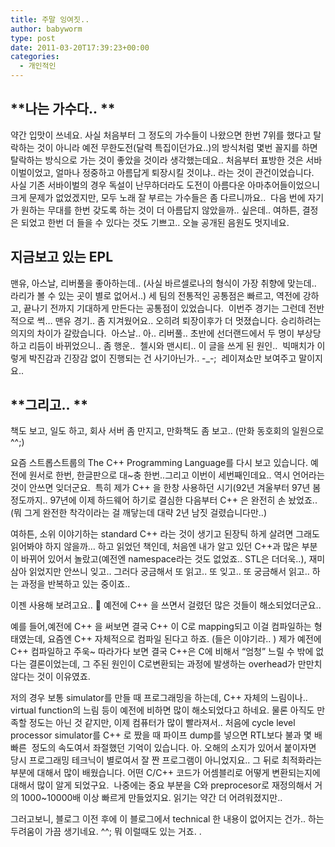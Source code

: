 ```yaml
---
title: 주말 잉여짓..
author: babyworm
type: post
date: 2011-03-20T17:39:23+00:00
categories:
  - 개인적인
---
```

## **나는 가수다.. **
약간 입맛이 쓰네요.
사실 처음부터 그 정도의 가수들이 나왔으면 한번 7위를 했다고 탈락하는 것이 아니라 예전 무한도전(달력 특집이던가요..)의 방식처럼 몇번 꼴지를 하면 탈락하는 방식으로 가는 것이 좋았을 것이라 생각했는데요..
처음부터 표방한 것은 서바이벌이었고, 얼마나 정중하고 아름답게 퇴장시킬 것이냐.. 라는 것이 관건이었습니다. 
사실 기존 서바이벌의 경우 독설이 난무하더라도 도전이 아름다운 아마추어들이었으니 크게 문제가 없었겠지만, 모두 노래 잘 부르는 가수들은 좀 다르니까요.. 
다음 번에 자기가 원하는 무대를 한번 갖도록 하는 것이 더 아름답지 않았을까.. 싶은데..
여하튼, 결정은 되었고 한번 더 들을 수 있다는 것도 기쁘고.. 오늘 공개된 음원도 멋지네요. 

## **지금보고 있는 EPL**
맨유, 아스날, 리버풀을 좋아하는데.. (사실 바르셀로나의 형식이 가장 취향에 맞는데.. 라리가 볼 수 있는 곳이 별로 없어서..)
세 팀의 전통적인 공통점은 빠르고, 역전에 강하고, 끝나기 전까지 기대하게 만든다는 공통점이 있었습니다. 
이번주 경기는 그런데 전반적으로 썩…
맨유 경기.. 좀 지겨웠어요.. 오히려 퇴장이후가 더 멋졌습니다. 승리하려는 의지의 차이가 갈랐습니다. 
아스날.. 아..
리버풀.. 초반에 선더랜드에서 두 명이 부상당하고 리듬이 바뀌었으니.. 좀 행운.. 
첼시와 맨시티.. 이 글을 쓰게 된 원인..  빅매치가 이렇게 박진감과 긴장감 없이 진행되는 건 사기아닌가.. -_-;  레이져쇼만 보여주고 말이지요..

## **그리고.. **
책도 보고, 일도 하고, 회사 서버 좀 만지고, 만화책도 좀 보고.. (만화 동호회의 일원으로 ^^;)

요즘 스트롭스트룹의 The C++ Programming Language를 다시 보고 있습니다.
예전에 원서로 한번, 한글판으로 대~충 한번..그리고 이번이 세번째인데요.. 역시 언어라는 것이 안쓰면 잊더군요. 
특히 제가 C++ 을 한창 사용하던 시기(92년 겨울부터 97년 봄 정도까지.. 97년에 이제 하드웨어 하기로 결심한 다음부터 C++ 은 완전히 손 놨었죠.. (뭐 그게 완전한 착각이라는 걸 깨닿는데 대략 2년 남짓 걸렸습니다만..)

여하튼, 소위 이야기하는 standard C++ 라는 것이 생기고 된장틱 하게 살려면 그래도 읽어봐야 하지 않을까… 하고 읽었던 책인데, 처음엔 내가 알고 있던 C++과 많은 부분이 바뀌어 있어서 놀랐고(예전엔 namespace라는 것도 없었죠.. STL은 더더욱..), 재미삼아 읽었지만 안쓰니 잊고.. 그러다 궁금해서 또 읽고.. 또 잊고.. 또 궁금해서 읽고.. 하는 과정을 반복하고 있는 중이죠..

이젠 사용해 보려고요.. 🙂
예전에 C++ 을 쓰면서 걸렸던 많은 것들이 해소되었더군요.. 

예를 들어,예전에 C++ 을 써보면 결국 C++ 이 C로 mapping되고 이걸 컴파일하는 형태였는데, 요즘엔 C++ 자체적으로 컴파일 된다고 하죠. (들은 이야기라.. ) 제가 예전에 C++ 컴파일하고 주욱~ 따라가다 보면 결국 C++은 C에 비해서 “엄청” 느릴 수 밖에 없다는 결론이었는데, 그 주된 원인이 C로변환되는 과정에 발생하는 overhead가 만만치 않다는 것이 이유였죠. 

저의 경우 보통 simulator를 만들 때 프로그래밍을 하는데, C++ 자체의 느림이나.. virtual function의 느림 등이 예전에 비하면 많이 해소되었다고 하네요. 물론 아직도 만족할 정도는 아닌 것 같지만, 이제 컴퓨터가 많이 빨라져서..
처음에 cycle level processor simulator를 C++ 로 짰을 때 파이프 dump를 넣으면 RTL보다 불과 몇 배 빠른  정도의 속도여서 좌절했던 기억이 있습니다.
아. 오해의 소지가 있어서 붙이자면 당시 프로그래밍 테크닉이 별로여서 잘 짠 프로그램이 아니었지요.. 그 뒤로 최적화라는 부분에 대해서 많이 배웠습니다. 어떤 C/C++ 코드가 어셈블리로 어떻게 변환되는지에 대해서 많이 알게 되었구요. 
나중에는 중요 부분을 C와 preprocesor로 재정의해서 거의 1000~10000배 이상 빠르게 만들었지요. 읽기는 약간 더 어려워졌지만.. 

그러고보니, 블로그 이전 후에 이 블로그에서 technical 한 내용이 없어지는 건가.. 하는 두려움이 가끔 생기네요. ^^;
뭐 이럴때도 있는 거죠. .
